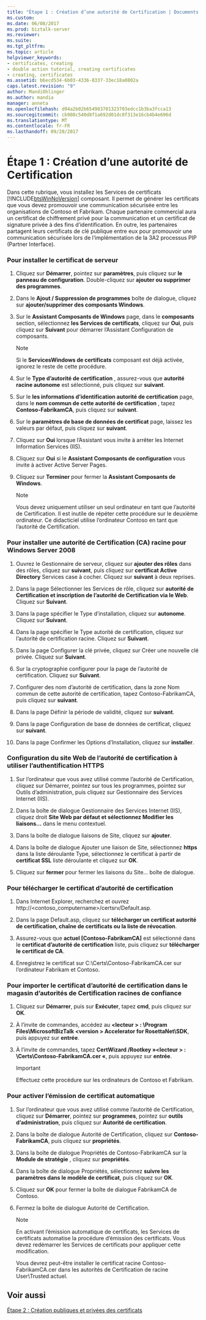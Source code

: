 ```yaml
---
title: "Étape 1 : Création d’une autorité de Certification | Documents Microsoft"
ms.custom: 
ms.date: 06/08/2017
ms.prod: biztalk-server
ms.reviewer: 
ms.suite: 
ms.tgt_pltfrm: 
ms.topic: article
helpviewer_keywords:
- certificates, creating
- double action tutorial, creating certificates
- creating, certificates
ms.assetid: b6ecd534-6b03-4336-8337-33ec18a0802a
caps.latest.revision: "9"
author: MandiOhlinger
ms.author: mandia
manager: anneta
ms.openlocfilehash: d94a2b02b654983701323703edcc1b3ba3fcca13
ms.sourcegitcommit: cb908c540d8f1a692d01dc8f313e16cb4b4e696d
ms.translationtype: MT
ms.contentlocale: fr-FR
ms.lasthandoff: 09/20/2017
---
```

# <a name="step-1-creating-a-certification-authority"></a>Étape 1 : Création d’une autorité de Certification
Dans cette rubrique, vous installez les Services de certificats [!INCLUDE[btsWinNoVersion](../../includes/btswinnoversion-md.md)] composant. Il permet de générer les certificats que vous devez promouvoir une communication sécurisée entre les organisations de Contoso et Fabrikam. Chaque partenaire commercial aura un certificat de chiffrement privé pour la communication et un certificat de signature privée à des fins d’identification. En outre, les partenaires partagent leurs certificats de clé publique entre eux pour promouvoir une communication sécurisée lors de l’implémentation de la 3A2 processus PIP (Partner Interface).  
  
### <a name="to-install-the-certificate-server"></a>Pour installer le certificat de serveur  
  
1.  Cliquez sur **Démarrer**, pointez sur **paramètres**, puis cliquez sur **le panneau de configuration**. Double-cliquez sur **ajouter ou supprimer des programmes**.  
  
2.  Dans le **Ajout / Suppression de programmes** boîte de dialogue, cliquez sur **ajouter/supprimer des composants Windows**.  
  
3.  Sur le **Assistant Composants de Windows** page, dans le **composants** section, sélectionnez **les Services de certificats**, cliquez sur **Oui**, puis cliquez sur **Suivant** pour démarrer l’Assistant Configuration de composants.  
  
    > [!NOTE]
    >  Si le **ServicesWindows de certificats** composant est déjà activée, ignorez le reste de cette procédure.  
  
4.  Sur le **Type d’autorité de certification** , assurez-vous que **autorité racine autonome** est sélectionné, puis cliquez sur **suivant**.  
  
5.  Sur le **les informations d’identification autorité de certification** page, dans le **nom commun de cette autorité de certification** , tapez **Contoso-FabrikamCA**, puis cliquez sur **suivant**.  
  
6.  Sur le **paramètres de base de données de certificat** page, laissez les valeurs par défaut, puis cliquez sur **suivant**.  
  
7.  Cliquez sur **Oui** lorsque l’Assistant vous invite à arrêter les Internet Information Services (IIS).  
  
8.  Cliquez sur **Oui** si le **Assistant Composants de configuration** vous invite à activer Active Server Pages.  
  
9. Cliquez sur **Terminer** pour fermer la **Assistant Composants de Windows**.  
  
    > [!NOTE]
    >  Vous devez uniquement utiliser un seul ordinateur en tant que l’autorité de Certification. Il est inutile de répéter cette procédure sur le deuxième ordinateur. Ce didacticiel utilise l’ordinateur Contoso en tant que l’autorité de Certification.  
  
### <a name="to-install-a-root-certification-authority-ca-for-windows-server-2008"></a>Pour installer une autorité de Certification (CA) racine pour Windows Server 2008  
  
1.  Ouvrez le Gestionnaire de serveur, cliquez sur **ajouter des rôles** dans des rôles, cliquez sur **suivant**, puis cliquez sur **certificat Active Directory** Services case à cocher. Cliquez sur **suivant** à deux reprises.  
  
2.  Dans la page Sélectionner les Services de rôle, cliquez sur **autorité de Certification et inscription de l’autorité de Certification via le Web**. Cliquez sur **Suivant**.  
  
3.  Dans la page spécifier le Type d’installation, cliquez sur **autonome**. Cliquez sur **Suivant**.  
  
4.  Dans la page spécifier le Type autorité de certification, cliquez sur l’autorité de certification racine. Cliquez sur **Suivant**.  
  
5.  Dans la page Configurer la clé privée, cliquez sur Créer une nouvelle clé privée. Cliquez sur **Suivant**.  
  
6.  Sur la cryptographie configurer pour la page de l’autorité de certification. Cliquez sur **Suivant**.  
  
7.  Configurer des nom d’autorité de certification, dans la zone Nom commun de cette autorité de certification, tapez Contoso-FabrikamCA, puis cliquez sur **suivant**.  
  
8.  Dans la page Définir la période de validité, cliquez sur **suivant**.  
  
9. Dans la page Configuration de base de données de certificat, cliquez sur **suivant**.  
  
10. Dans la page Confirmer les Options d’Installation, cliquez sur **installer**.  
  
### <a name="configuring-the-web-site-for-the-ca-to-use-https-authentication"></a>Configuration du site Web de l’autorité de certification à utiliser l’authentification HTTPS  
  
1.  Sur l’ordinateur que vous avez utilisé comme l’autorité de Certification, cliquez sur Démarrer, pointez sur tous les programmes, pointez sur Outils d’administration, puis cliquez sur Gestionnaire des Services Internet (IIS).  
  
2.  Dans la boîte de dialogue Gestionnaire des Services Internet (IIS), cliquez droit **Site Web par défaut et sélectionnez Modifier les liaisons...** dans le menu contextuel.  
  
3.  Dans la boîte de dialogue liaisons de Site, cliquez sur **ajouter**.  
  
4.  Dans la boîte de dialogue Ajouter une liaison de Site, sélectionnez **https** dans la liste déroulante Type, sélectionnez le certificat à partir de **certificat SSL** liste déroulante et cliquez sur **OK**.  
  
5.  Cliquez sur **fermer** pour fermer les liaisons du Site... boîte de dialogue.  
  
### <a name="to-download-the-ca-certificate"></a>Pour télécharger le certificat d’autorité de certification  
  
1.  Dans Internet Explorer, recherchez et ouvrez http://<contoso_computername>/certsrv/Default.asp.  
  
2.  Dans la page Default.asp, cliquez sur **télécharger un certificat autorité de certification, chaîne de certificats ou la liste de révocation**.  
  
3.  Assurez-vous que **actuel [Contoso-FabrikamCA]** est sélectionné dans le **certificat d’autorité de certification** liste, puis cliquez sur **télécharger le certificat de CA**.  
  
4.  Enregistrez le certificat sur C:\Certs\Contoso-FabrikamCA.cer sur l’ordinateur Fabrikam et Contoso.  
  
### <a name="to-import-the-ca-certificate-to-the-trusted-root-certification-authorities-store"></a>Pour importer le certificat d’autorité de certification dans le magasin d’autorités de Certification racines de confiance  
  
1.  Cliquez sur **Démarrer**, puis sur **Exécuter**, tapez **cmd**, puis cliquez sur **OK**.  
  
2.  À l’invite de commandes, accédez au  **\<lecteur > : \Program Files\MicrosoftBizTalk \<version > Accelerator for RosettaNet\SDK**, puis appuyez sur **entrée**.  
  
3.  À l’invite de commandes, tapez **CertWizard /Rootkey »\<lecteur > : \Certs\Contoso-FabrikamCA.cer «**, puis appuyez sur **entrée**.  
  
    > [!IMPORTANT]
    >  Effectuez cette procédure sur les ordinateurs de Contoso et Fabrikam.  
  
### <a name="to-enable-automatic-certificate-issuing"></a>Pour activer l’émission de certificat automatique  
  
1.  Sur l’ordinateur que vous avez utilisé comme l’autorité de Certification, cliquez sur **Démarrer**, pointez sur **programmes**, pointez sur **outils d’administration**, puis cliquez sur  **Autorité de certification**.  
  
2.  Dans la boîte de dialogue Autorité de Certification, cliquez sur **Contoso-FabrikamCA**, puis cliquez sur **propriétés**.  
  
3.  Dans la boîte de dialogue Propriétés de Contoso-FabrikamCA sur la **Module de stratégie** , cliquez sur **propriétés**.  
  
4.  Dans la boîte de dialogue Propriétés, sélectionnez **suivre les paramètres dans le modèle de certificat**, puis cliquez sur **OK**.  
  
5.  Cliquez sur **OK** pour fermer la boîte de dialogue FabrikamCA de Contoso.  
  
6.  Fermez la boîte de dialogue Autorité de Certification.  
  
    > [!NOTE]
    >  En activant l’émission automatique de certificats, les Services de certificats automatise la procédure d’émission des certificats. Vous devez redémarrer les Services de certificats pour appliquer cette modification.  
    >   
    >  Vous devrez peut-être installer le certificat racine Contoso-FabrikamCA.cer dans les autorités de Certification de racine User\Trusted actuel.  
  
## <a name="see-also"></a>Voir aussi  
 [Étape 2 : Création publiques et privées des certificats](../../adapters-and-accelerators/accelerator-rosettanet/step-2-creating-public-and-private-certificates.md)